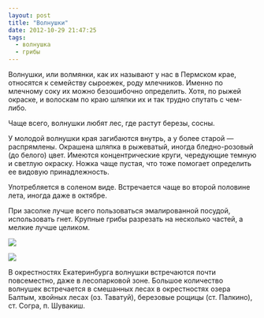 ```yaml
---
layout: post
title: "Волнушки"
date: 2012-10-29 21:47:25
tags:
  - волнушка
  - грибы
---
```

Волнушки, или волмянки, как их называют у нас в Пермском крае, относятся
к семейству сыроежек, роду млечников. Именно по млечному соку их можно
безошибочно определить. Хотя, по рыжей окраске, и волоскам по краю
шляпки их и так трудно спутать с чем-либо.

Чаще всего, волнушки любят лес, где растут березы, сосны.

У молодой волнушки края загибаются внутрь, а у более старой —
распрямлены. Окрашена шляпка в рыжеватый, иногда бледно-розовый (до
белого) цвет. Имеются концентрические круги, чередующие темную и светлую
окраску. Ножка чаще пустая, что тоже помогает определить ее видовую
принадлежность.

Употребляется в соленом виде. Встречается чаще во второй половине лета,
иногда даже в октябре.

При засолке лучше всего пользоваться эмалированной посудой, использовать
гнет. Крупные грибы разрезать на несколько частей, а мелкие лучше
целиком.

![](http://fishingguru.ru/uploads/images/00/00/01/2012/10/29/b45783.jpg)

![](http://fishingguru.ru/uploads/images/00/00/01/2012/10/29/60eaf8.jpg)

В окрестностях Екатеринбурга волнушки встречаются почти повсеместно,
даже в лесопарковой зоне. Большое количество волнушек встречается в
смешанных лесах в окрестностях озера Балтым, хвойных лесах (оз.
Таватуй), березовые рощицы (ст. Палкино), ст. Согра, п. Шувакиш.


